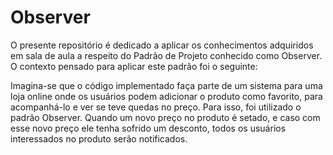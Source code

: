 # Observer
<div>
  <p>O presente repositório é dedicado a aplicar os conhecimentos adquiridos em sala de aula a respeito do Padrão de Projeto conhecido como Observer. O contexto pensado para aplicar este padrão foi o seguinte:</p>

  <p>Imagina-se que o código implementado faça parte de um sistema para uma loja online onde os usuários podem adicionar o produto como favorito, para acompanhá-lo e ver se teve quedas no preço. Para isso, foi utilizado o padrão Observer. Quando um novo preço no produto é setado, e caso com esse novo preço ele tenha sofrido um desconto, todos os usuários interessados no produto serão notificados.</p>
</div>
